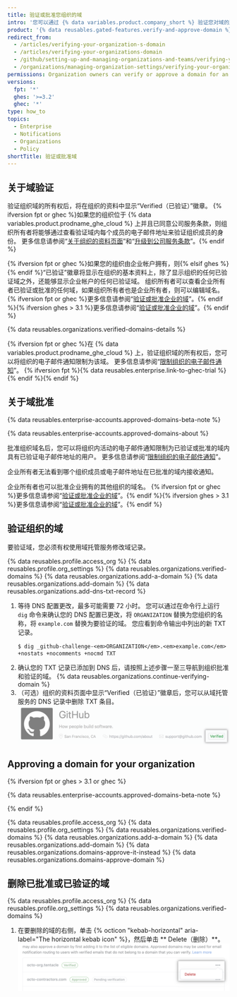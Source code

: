 ```yaml
---
title: 验证或批准您组织的域
intro: '您可以通过 {% data variables.product.company_short %} 验证您对域的所有权，确认您的组织身份。 您也可以批准 {% data variables.product.company_short %} 可以为您的组织成员发送电子邮件通知的域名。'
product: '{% data reusables.gated-features.verify-and-approve-domain %}'
redirect_from:
  - /articles/verifying-your-organization-s-domain
  - /articles/verifying-your-organizations-domain
  - /github/setting-up-and-managing-organizations-and-teams/verifying-your-organizations-domain
  - /organizations/managing-organization-settings/verifying-your-organizations-domain
permissions: Organization owners can verify or approve a domain for an organization.
versions:
  fpt: '*'
  ghes: '>=3.2'
  ghec: '*'
type: how_to
topics:
  - Enterprise
  - Notifications
  - Organizations
  - Policy
shortTitle: 验证或批准域
---
```


## 关于域验证

验证组织域的所有权后，将在组织的资料中显示“Verified（已验证）”徽章。 {% ifversion fpt or ghec %}如果您的组织位于 {% data variables.product.prodname_ghe_cloud %} 上并且已同意公司服务条款，则组织所有者将能够通过查看验证域内每个成员的电子邮件地址来验证组织成员的身份。 更多信息请参阅“[关于组织的资料页面](/articles/about-your-organization-s-profile/)”和“<a href="/articles/upgrading-to-the-corporate-terms-of-service" class="dotcom-only">升级到公司服务条款</a>”。{% endif %}

{% ifversion fpt or ghec %}如果您的组织由企业帐户拥有，则{% elsif ghes %}{% endif %}“已验证”徽章将显示在组织的基本资料上，除了显示组织的任何已验证域之外，还能够显示企业帐户的任何已验证域。 组织所有者可以查看企业所有者已验证或批准的任何域，如果组织所有者也是企业所有者，则可以编辑域名。 {% ifversion fpt or ghec %}更多信息请参阅“[验证或批准企业的域](/enterprise-cloud@latest/admin/configuration/configuring-your-enterprise/verifying-or-approving-a-domain-for-your-enterprise)”。{% endif %}{% ifversion ghes > 3.1 %}更多信息请参阅“[验证或批准企业的域](/admin/configuration/configuring-your-enterprise/verifying-or-approving-a-domain-for-your-enterprise)”。{% endif %}

{% data reusables.organizations.verified-domains-details %}

{% ifversion fpt or ghec %}在 {% data variables.product.prodname_ghe_cloud %} 上，验证组织域的所有权后，您可以将组织的电子邮件通知限制为该域。 更多信息请参阅“[限制组织的电子邮件通知](/organizations/keeping-your-organization-secure/restricting-email-notifications-for-your-organization)”。 {% ifversion fpt %}{% data reusables.enterprise.link-to-ghec-trial %}{% endif %}{% endif %}

## 关于域批准

{% data reusables.enterprise-accounts.approved-domains-beta-note %}

{% data reusables.enterprise-accounts.approved-domains-about %}

批准组织域名后，您可以将组织内活动的电子邮件通知限制为已验证或批准的域内具有已验证电子邮件地址的用户。 更多信息请参阅“[限制组织的电子邮件通知](/organizations/keeping-your-organization-secure/restricting-email-notifications-for-your-organization)”。

企业所有者无法看到哪个组织成员或电子邮件地址在已批准的域内接收通知。

企业所有者也可以批准企业拥有的其他组织的域名。 {% ifversion fpt or ghec %}更多信息请参阅“[验证或批准企业的域](/enterprise-cloud@latest/admin/configuration/configuring-your-enterprise/verifying-or-approving-a-domain-for-your-enterprise)”。{% endif %}{% ifversion ghes > 3.1 %}更多信息请参阅“[验证或批准企业的域](/admin/configuration/configuring-your-enterprise/verifying-or-approving-a-domain-for-your-enterprise)”。{% endif %}

## 验证组织的域

要验证域，您必须有权使用域托管服务修改域记录。

{% data reusables.profile.access_org %}
{% data reusables.profile.org_settings %}
{% data reusables.organizations.verified-domains %}
{% data reusables.organizations.add-a-domain %}
{% data reusables.organizations.add-domain %}
{% data reusables.organizations.add-dns-txt-record %}
1. 等待 DNS 配置更改，最多可能需要 72 小时。 您可以通过在命令行上运行 `dig` 命令来确认您的 DNS 配置已更改，将 `ORGANIZATION` 替换为您组织的名称，将 `example.com` 替换为要验证的域。 您应看到命令输出中列出的新 TXT 记录。
   ```shell
   $ dig _github-challenge-<em>ORGANIZATION</em>.<em>example.com</em> +nostats +nocomments +nocmd TXT
   ```
1. 确认您的 TXT 记录已添加到 DNS 后，请按照上述步骤一至三导航到组织批准和验证的域。
{% data reusables.organizations.continue-verifying-domain %}
11. （可选）组织的资料页面中显示“Verified（已验证）”徽章后，您可以从域托管服务的 DNS 记录中删除 TXT 条目。 ![已验证徽章](/assets/images/help/organizations/verified-badge.png)

## Approving a domain for your organization

{% ifversion fpt or ghes > 3.1 or ghec %}

{% data reusables.enterprise-accounts.approved-domains-beta-note %}

{% endif %}

{% data reusables.profile.access_org %}
{% data reusables.profile.org_settings %}
{% data reusables.organizations.verified-domains %}
{% data reusables.organizations.add-a-domain %}
{% data reusables.organizations.add-domain %}
{% data reusables.organizations.domains-approve-it-instead %}
{% data reusables.organizations.domains-approve-domain %}

## 删除已批准或已验证的域

{% data reusables.profile.access_org %}
{% data reusables.profile.org_settings %}
{% data reusables.organizations.verified-domains %}
1. 在要删除的域的右侧，单击 {% octicon "kebab-horizontal" aria-label="The horizontal kebab icon" %}，然后单击 ** Delete（删除）**。 ![域的"删除"](/assets/images/help/organizations/domains-delete.png)
